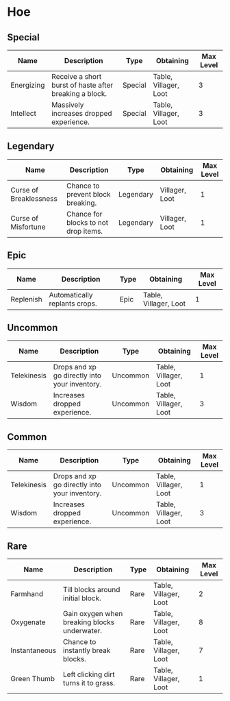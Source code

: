 # Hoe
## Special
Name | Description | Type | Obtaining | Max Level
--- | --- | --- | --- | ---
Energizing | Receive a short burst of haste after breaking a block. | Special | Table, Villager, Loot | 3
Intellect | Massively increases dropped experience. | Special | Table, Villager, Loot | 3
## Legendary
Name | Description | Type | Obtaining | Max Level
--- | --- | --- | --- | ---
Curse of Breaklessness | Chance to prevent block breaking. | Legendary | Villager, Loot | 1
Curse of Misfortune | Chance for blocks to not drop items. | Legendary | Villager, Loot | 1
## Epic
Name | Description | Type | Obtaining | Max Level
--- | --- | --- | --- | ---
Replenish | Automatically replants crops. | Epic | Table, Villager, Loot | 1
## Uncommon
Name | Description | Type | Obtaining | Max Level
--- | --- | --- | --- | ---
Telekinesis | Drops and xp go directly into your inventory. | Uncommon | Table, Villager, Loot | 1
Wisdom | Increases dropped experience. | Uncommon | Table, Villager, Loot | 3
## Common
Name | Description | Type | Obtaining | Max Level
--- | --- | --- | --- | ---
Telekinesis | Drops and xp go directly into your inventory. | Uncommon | Table, Villager, Loot | 1
Wisdom | Increases dropped experience. | Uncommon | Table, Villager, Loot | 3
## Rare
Name | Description | Type | Obtaining | Max Level
--- | --- | --- | --- | ---
Farmhand | Till blocks around initial block. | Rare | Table, Villager, Loot | 2
Oxygenate | Gain oxygen when breaking blocks underwater. | Rare | Table, Villager, Loot | 8
Instantaneous | Chance to instantly break blocks. | Rare | Table, Villager, Loot | 7
Green Thumb | Left clicking dirt turns it to grass. | Rare | Table, Villager, Loot | 1
